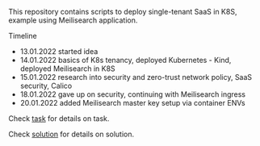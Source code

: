 This repository contains scripts to deploy single-tenant SaaS in K8S, example using Meilisearch application.



Timeline

* 13.01.2022 started idea
* 14.01.2022 basics of K8s tenancy, deployed Kubernetes - Kind, deployed Meilisearch in K8S
* 15.01.2022 research into security and zero-trust network policy, SaaS security, Calico
* 18.01.2022 gave up on security, continuing with Meilisearch ingress
* 20.01.2022 added Meilisearch master key setup via container ENVs

Check [task](assets/task.md) for details on task.

Check [solution](assets/solution.md) for details on solution.
